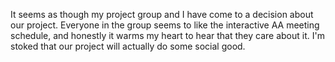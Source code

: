 It seems as though my project group and I have come to a decision about our project.
Everyone in the group seems to like the interactive AA meeting schedule, and honestly
it warms my heart to hear that they care about it. I'm stoked that our project will actually do some social good.
